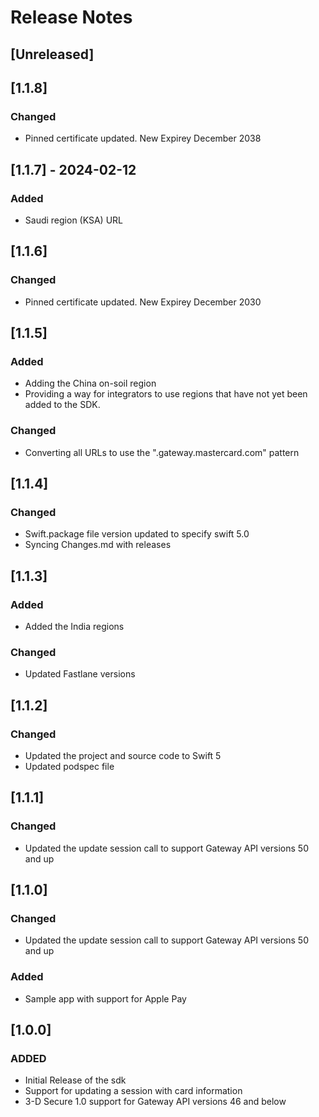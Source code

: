 # Release Notes

## [Unreleased]

## [1.1.8]
### Changed
- Pinned certificate updated. New Expirey December 2038

## [1.1.7] - 2024-02-12
### Added
- Saudi region (KSA) URL

## [1.1.6]
### Changed
- Pinned certificate updated. New Expirey December 2030

## [1.1.5]
### Added
- Adding the China on-soil region
- Providing a way for integrators to use regions that have not yet been added to the SDK.
### Changed
- Converting all URLs to use the "<region>.gateway.mastercard.com" pattern

## [1.1.4]
### Changed
- Swift.package file version updated to specify swift 5.0
- Syncing Changes.md with releases

## [1.1.3]
### Added
- Added the India regions
### Changed
- Updated Fastlane versions

## [1.1.2]
### Changed
- Updated the project and source code to Swift 5
- Updated podspec file

## [1.1.1]
### Changed
- Updated the update session call to support Gateway API versions 50 and up

## [1.1.0]
### Changed
- Updated the update session call to support Gateway API versions 50 and up

### Added
- Sample app with support for Apple Pay

## [1.0.0]
### ADDED
- Initial Release of the sdk
- Support for updating a session with card information
- 3-D Secure 1.0 support for Gateway API versions 46 and below
